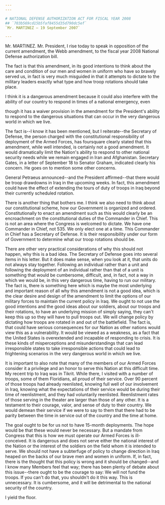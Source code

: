 ```yaml
---
---

# NATIONAL DEFENSE AUTHORIZATION ACT FOR FISCAL YEAR 2008
## `703b569cd15b5faf8455d35d790dc5ef`
`Mr. MARTINEZ — 19 September 2007`

---
```



Mr. MARTINEZ. Mr. President, I rise today to speak in opposition of 
the current amendment, the Webb amendment, to the fiscal year 2008 
National Defense authorization bill.

The fact is that this amendment, in its good intentions to think 
about the care and condition of our men and women in uniform who have 
so bravely served us, in fact is very much misguided in that it 
attempts to dictate to the military leaders exactly what type and how 
troop rotations should take place.

I think it is a dangerous amendment because it could also interfere 
with the ability of our country to respond in times of a national 
emergency, even


though it has a waiver provision in the amendment for the President's 
ability to respond to the dangerous situations that can occur in the 
very dangerous world in which we live.

The fact is--I know it has been mentioned, but I reiterate--the 
Secretary of Defense, the person charged with the constitutional 
responsibility of deployment of the Armed Forces, has foursquare 
clearly stated that this amendment, while well intended, is certainly 
not a good amendment. It would dramatically limit the Nation's ability 
to respond to other national security needs while we remain engaged in 
Iran and Afghanistan. Secretary Gates, in a letter of September 18 to 
Senator Graham, indicated clearly his concern. He goes on to mention 
some other concerns.

General Petraeus announced--and the President affirmed--that there 
would be troop drawdowns in Iraq in the upcoming weeks. In fact, this 
amendment could have the effect of extending the tours of duty of 
troops in Iraq beyond their currently scheduled rotation.

There is another thing that bothers me. I think we also need to think 
about our constitutional scheme, how our Government is organized and 
ordered. Constitutionally to enact an amendment such as this would 
clearly be an encroachment on the constitutional duties of the 
Commander in Chief. This is not an area where the Congress is welcomed 
to dictate. We have one Commander in Chief, not 535. We only elect one 
at a time. This Commander in Chief has a Secretary of Defense. It is 
their responsibility under our form of Government to determine what our 
troop rotations should be.

There are other very practical considerations of why this should not 
happen, why this is a bad idea. The Secretary of Defense goes into 
several items in his letter. But it does make sense, when you look at 
it, that units do not always stay together. Following an individual 
rather than a unit and following the deployment of an individual rather 
than that of a unit is something that would be cumbersome, difficult, 
and, in fact, not a way in which we would be, in this very dangerous 
time, having to run our military. The fact is, there is something here 
which is maybe the most underlying and important reason of all why this 
amendment is not a good idea, which is the clear desire and design of 
the amendment to limit the options of our military forces to maintain 
the current policy in Iraq. We ought to not use the good intentions and 
the good ideas about our soldiers, about our troops and their 
rotations, to have an underlying mission of simply saying, they can't 
keep this up so they will have to pull troops out. We will change 
policy by dictating how troops are rotated in and out of the 
battlefield. The fact is, that could have serious consequences for our 
Nation as other nations would view this as a vulnerability. It would be 
viewed as a weakness, as a fact that the United States is overextended 
and incapable of responding to crisis. It is these kinds of 
misperceptions and misunderstandings that can lead irresponsible states 
to take irresponsible actions that could lead to frightening scenarios 
in the very dangerous world in which we live.

It is important to also note that many of the members of our Armed 
Forces consider it a privilege and an honor to serve this Nation at 
this difficult time. My recent trip to Iraq was in Tikrit. While there, 
I visited with a number of troops, some of them Floridians, all proud 
of their service. Over 90 percent of those troops had already 
reenlisted, knowing full well of our involvement in Iraq, knowing what 
the expectations of their service would be during their time of 
reenlistment, and they had voluntarily reenlisted. Reenlistment rates 
of those serving in the theater are larger than those of any other. It 
is a testament to their courage, valor, and sense of duty to their 
country. We would demean their service if we were to say to them that 
there had to be parity between the time in service out of the country 
and the time at home.

The goal ought to be for us not to have 15-month deployments. The 
hope would be that these would never be necessary. But a mandate from 
Congress that this is how we must operate our Armed Forces is ill-
conceived. It is dangerous and does not serve either the national 
interest of the Nation or the interest of the soldiers on the field 
whom it is intended to serve. We should not have a subterfuge of policy 
to change direction in Iraq heaped on the backs of our brave men and 
women in uniform. If, in fact, there is the thought that this policy is 
wrong and it should be changed--and I know many Members feel that way; 
there has been plenty of debate about this issue--there ought to be the 
courage to say: We will not fund the troops. If you can't do that, you 
shouldn't do it this way. This is unnecessary. It is cumbersome, and it 
will be detrimental to the national security of the country.

I yield the floor.